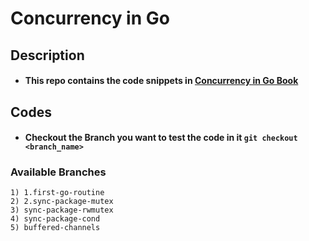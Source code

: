 # Concurrency in Go

## Description
- #### This repo contains the code snippets in [Concurrency in Go Book](https://www.oreilly.com/library/view/concurrency-in-go/9781491941294/)

## Codes
- #### Checkout the Branch you want to test the code in it ```git checkout <branch_name>```

### Available Branches
    1) 1.first-go-routine
    2) 2.sync-package-mutex
    3) sync-package-rwmutex
    4) sync-package-cond
    5) buffered-channels

